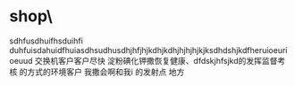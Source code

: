 # shop\
sdhfusdhuifhsduihfi duhfuisdahuidfhuiasdhsudhusdhjhfjhjkdhjkdhjhjhjhjkjksdhdshjkdfheruioeurioeuud 交换机客户客户尽快
淀粉碘化钾撒恢复健康、dfdskjhfsjkd的发挥监督考核
的方式的环境客户
我撒会啊和我i
的发射点
地方
